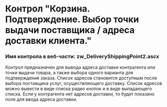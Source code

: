 ﻿---
description: 2.4.10.0
---
# Контрол "Корзина. Подтверждение. Выбор точки выдачи поставщика / адреса доставки клиента."
### Имя контрола в веб-части: zw_DeliveryShippingPoint2.ascx
Контрол предназначен для вывода адреса доставки контрагента или точки выдачи товара, а также выбора одного варианта для подтверждения заказа.
Список адресов становится доступным после выбора поставщика услуг, осуществляющего доставку.
Список адресов можно вывести в виде списка радио кнопок и в виде выпадающего списка.
Если у контрагента нет адресов доставки, то будет показано поле для ввода адреса доставки. 
